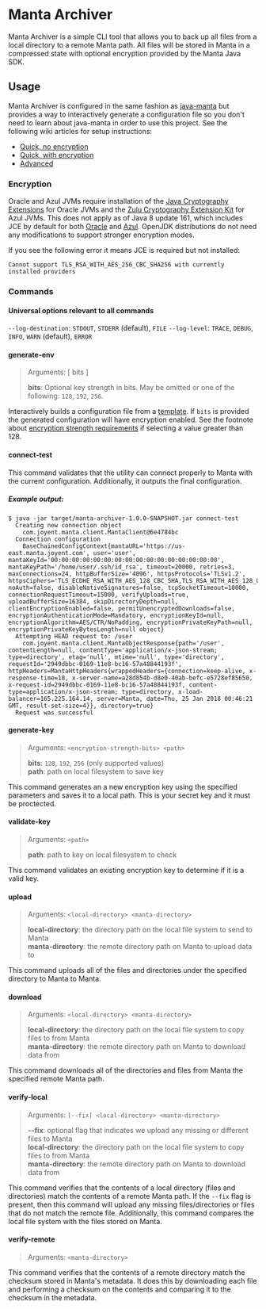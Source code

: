 # Manta Archiver

Manta Archiver is a simple CLI tool that allows you to back up all files from
a local directory to a remote Manta path. All files will be stored in Manta
in a compressed state with optional encryption provided by the Manta Java SDK.

## Usage

Manta Archiver is configured in the same fashion as [java-manta](https://github.com/joyent/java-manta) but provides a way
to interactively generate a configuration file so you don't need to learn about java-manta in order to use this project.
See the following wiki articles for setup instructions:

- [Quick, no encryption](https://github.com/joyent/manta-archiver/wiki/Quick-setup,-no-encryption)
- [Quick, with encryption](https://github.com/joyent/manta-archiver/wiki/Quick-setup,-with-encryption)
- [Advanced](https://github.com/joyent/manta-archiver/wiki/Advanced-setup)

### Encryption
Oracle and Azul JVMs require installation of the
[Java Cryptography Extensions](http://www.oracle.com/technetwork/java/javase/downloads/jce8-download-2133166.html) for Oracle JVMs and the [Zulu Cryptography Extension Kit](https://www.azul.com/products/zulu-and-zulu-enterprise/zulu-cryptography-extension-kit/) for Azul JVMs. This does not apply as of Java 8 update 161, which includes JCE by default for both [Oracle](http://www.oracle.com/technetwork/java/javase/8u161-relnotes-4021379.html#JDK-8170157) and [Azul](https://support.azul.com/hc/en-us/articles/115001122623-Java-Cryptography-Extension-JCE-for-Zing). OpenJDK distributions do not need any modifications to support stronger encryption modes.

If you see the following error it means JCE is required but not installed:
```
Cannot support TLS_RSA_WITH_AES_256_CBC_SHA256 with currently installed providers
```

### Commands

#### Universal options relevant to all commands
`--log-destination`: `STDOUT`, `STDERR` (default), `FILE`
`--log-level`: `TRACE`, `DEBUG`, `INFO`, `WARN` (default), `ERROR`

#### generate-env
> Arguments: [ bits ]
>
> **bits**: Optional key strength in bits. May be omitted or one of the following: `128`, `192`, `256`.

Interactively builds a configuration file from a [template](/src/main/java/resources/env.sh). If `bits` is provided the generated configuration will have encryption enabled. See the footnote about [encryption strength requirements](#encryption) if selecting a value greater than 128.

#### connect-test

This command validates that the utility can connect properly to Manta with the
current configuration. Additionally, it outputs the final configuration.

##### Example output:

```
$ java -jar target/manta-archiver-1.0.0-SNAPSHOT.jar connect-test
  Creating new connection object
    com.joyent.manta.client.MantaClient@6e4784bc
  Connection configuration
    BaseChainedConfigContext{mantaURL='https://us-east.manta.joyent.com', user='user', mantaKeyId='00:00:00:00:00:00:00:00:00:00:00:00:00:00:00:00', mantaKeyPath='/home/user/.ssh/id_rsa', timeout=20000, retries=3, maxConnections=24, httpBufferSize='4096', httpsProtocols='TLSv1.2', httpsCiphers='TLS_ECDHE_RSA_WITH_AES_128_CBC_SHA,TLS_RSA_WITH_AES_128_GCM_SHA256,TLS_RSA_WITH_AES_256_CBC_SHA256,TLS_RSA_WITH_AES_128_CBC_SHA256', noAuth=false, disableNativeSignatures=false, tcpSocketTimeout=10000, connectionRequestTimeout=15000, verifyUploads=true, uploadBufferSize=16384, skipDirectoryDepth=null, clientEncryptionEnabled=false, permitUnencryptedDownloads=false, encryptionAuthenticationMode=Mandatory, encryptionKeyId=null, encryptionAlgorithm=AES/CTR/NoPadding, encryptionPrivateKeyPath=null, encryptionPrivateKeyBytesLength=null object}
  Attempting HEAD request to: /user
    com.joyent.manta.client.MantaObjectResponse{path='/user', contentLength=null, contentType='application/x-json-stream; type=directory', etag='null', mtime='null', type='directory', requestId='2949dbbc-0169-11e8-bc16-57a48844193f', httpHeaders=MantaHttpHeaders{wrappedHeaders={connection=keep-alive, x-response-time=18, x-server-name=a28d054b-d8e0-40ab-befc-e5728ef85650, x-request-id=2949dbbc-0169-11e8-bc16-57a48844193f, content-type=application/x-json-stream; type=directory, x-load-balancer=165.225.164.14, server=Manta, date=Thu, 25 Jan 2018 00:46:21 GMT, result-set-size=4}}, directory=true}
  Request was successful
```

#### generate-key
> Arguments: `<encryption-strength-bits> <path>`
>  
> **bits**: `128`, `192`, `256` (only supported values)  
> **path**: path on local filesystem to save key

This command generates an a new encryption key using the specified parameters
and saves it to a local path. This is your secret key and it must be proctected.

#### validate-key
> Arguments: `<path>`
>
> **path**: path to key on local filesystem to check

This command validates an existing encryption key to determine if it is a valid
key.

#### upload
> Arguments: `<local-directory> <manta-directory>`  
>  
> **local-directory**: the directory path on the local file system to send to Manta  
> **manta-directory**: the remote directory path on Manta to upload data to

This command uploads all of the files and directories under the specified
directory to Manta to Manta.

#### download
> Arguments: `<local-directory> <manta-directory>`  
>  
> **local-directory**: the directory path on the local file system to copy files to from Manta  
> **manta-directory**: the remote directory path on Manta to download data from

This command downloads all of the directories and files from Manta the specified
remote Manta path.

#### verify-local
> Arguments: `[--fix] <local-directory> <manta-directory>`  
>  
> **--fix**: optional flag that indicates we upload any missing or different files to Manta  
> **local-directory**: the directory path on the local file system to copy files to from Manta  
> **manta-directory**: the remote directory path on Manta to download data from

This command verifies that the contents of a local directory (files and
directories) match the contents of a remote Manta path. If the `--fix` flag is
present, then this command will upload any missing files/directories or files
that do not match the remote file. Additionally, this command compares the local
file system with the files stored on Manta.

#### verify-remote
> Arguments: `<manta-directory>`

This command verifies that the contents of a remote directory match the checksum
stored in Manta's metadata. It does this by downloading each file and performing
a checksum on the contents and comparing it to the checksum in the metadata.

